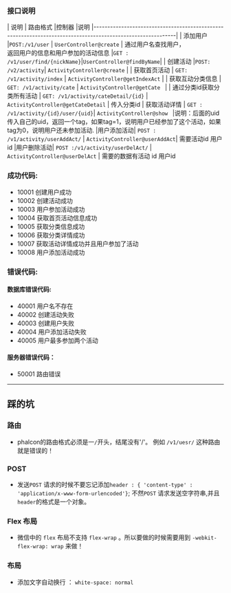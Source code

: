 

### 接口说明


|   说明                                             |            路由格式             |控制器   |说明
|------------------------------------------------------------------------------------------------------------|
|   添加用户                                         |`POST:/v1/user`   |   `UserController@create`
|   通过用户名查找用户，<br> 返回用户的信息和用户参加的活动信息  |`GET : /v1/user/find/{nickName}`|`UserController@findByName`|
|   创建活动                                         |`POST: /v2/activity`| `ActivityController@create` |
|   获取首页活动                                      | `GET: /v1/activity/index` | `ActivityController@getIndexAct` |
|	获取互动分类信息								|   `GET: /v1/activity/cate`    | `ActivityController@getCate ` |
|	通过分类id获取分类所有活动		|	`GET: /v1/activity/cateDetail/{id}` | `ActivityController@getCateDetail` | 传入分类id
|	获取活动详情	|	`GET : /v1/activity/{id}/user/{uid}`| `ActivityController@show ` |说明：后面的uid传入自己的uid，返回一个tag，如果tag=1，说明用户已经参加了这个活动，如果tag为0，说明用户还未参加活动.
|用户添加活动| `POST : /v1/activity/userAddAct/` |  `ActivityController@userAddAct`| 需要活动id 用户id
|用户删除活动| `POST :/v1/activity/userDelAct/` | `ActivityController@userDelAct` | 需要的数据有活动 id  用户id


### 成功代码:
*   10001   创建用户成功
*   10002   创建活动成功
*   10003   用户参加活动成功
*   10004   获取首页活动信息成功
*   10005	获取分类信息成功
*   10006	获取分类详情成功
*   10007	获取活动详情成功并且用户参加了活动
*   10008	用户添加活动成功

### 错误代码:

#### 数据库错误代码:
*   40001   用户名不存在
*   40002   创建活动失败
*   40003   创建用户失败
*   40004   用户添加活动失败
*   40005	用户最多参加两个活动

#### 服务器错误代码：
*   50001   路由错误



---

## 踩的坑
### 路由
*   phalcon的路由格式必须是一`/`开头，结尾没有'/'。 例如 `/v1/uesr/` 这种路由就是错误的！

### POST
*   发送`POST` 请求的时候不要忘记添加`header : { 'content-type' : 'application/x-www-form-urlencoded'}`; 不然`POST` 请求发送空字符串,并且`header`的格式是一个对象。

### Flex 布局
*	微信中的 `flex` 布局不支持 `flex-wrap` 。所以要做的时候需要用到 `-webkit-flex-wrap: wrap` 来做！

### 布局
*	添加文字自动换行 ： `white-space: normal`